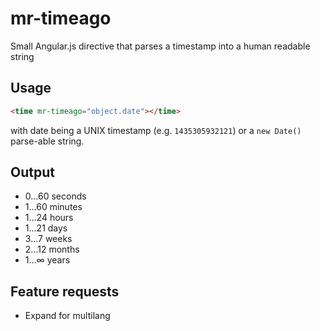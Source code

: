 # mr-timeago
Small Angular.js directive that parses a timestamp into a human readable string

## Usage

```html
<time mr-timeago="object.date"></time>
```

with date being a UNIX timestamp (e.g. `1435305932121`) or a `new Date()` parse-able string.

## Output

- 0...60 seconds
- 1...60 minutes
- 1...24 hours
- 1...21 days
- 3...7 weeks
- 2...12 months
- 1...∞ years

## Feature requests

- Expand for multilang
